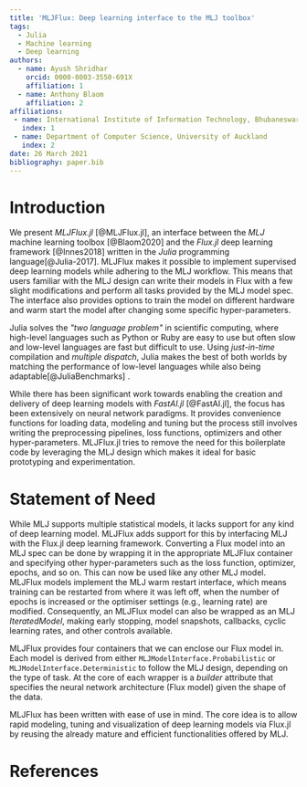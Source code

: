 ```yaml
---
title: 'MLJFlux: Deep learning interface to the MLJ toolbox'
tags:
  - Julia
  - Machine learning
  - Deep learning
authors:
  - name: Ayush Shridhar
    orcid: 0000-0003-3550-691X
    affiliation: 1
  - name: Anthony Blaom
    affiliation: 2
affiliations:
 - name: International Institute of Information Technology, Bhubaneswar, India
   index: 1
 - name: Department of Computer Science, University of Auckland
   index: 2
date: 26 March 2021
bibliography: paper.bib
---
```


# Introduction

We present _MLJFlux.jl_ [@MLJFlux.jl], an interface between the _MLJ_ machine learning toolbox [@Blaom2020] and the _Flux.jl_ deep learning framework [@Innes2018] written in the _Julia_ programming language[@Julia-2017]. MLJFlux makes it possible to implement supervised deep learning models while adhering to the MLJ workflow. This means that users familiar with the MLJ design can write their models in Flux with a few slight modifications and perform all tasks provided by the MLJ model spec. The interface also provides options to train the model on different hardware and warm start the model after changing some specific hyper-parameters.

Julia solves the _"two language problem"_ in scientific computing, where high-level languages such as Python or Ruby are easy to use but often slow and low-level languages are fast but difficult to use. Using _just-in-time_ compilation and _multiple dispatch_, Julia makes the best of both worlds by matching the performance of low-level languages while also being adaptable[@JuliaBenchmarks] .

While there has been significant work towards enabling the creation and delivery of deep learning models with _FastAI.jl_ [@FastAI.jl], the focus has been extensively on neural network paradigms. It provides convenience functions for loading data, modeling and tuning but the process still involves writing the preprocessing pipelines, loss functions, optimizers and other hyper-parameters. MLJFlux.jl tries to remove the need for this boilerplate code by leveraging the MLJ design which makes it ideal for basic prototyping and experimentation.

# Statement of Need

While MLJ supports multiple statistical models, it lacks support for any kind of deep learning model. MLJFlux adds support for this by interfacing MLJ with the Flux.jl deep learning framework. Converting a Flux model into an MLJ spec can be done by wrapping it in the appropriate MLJFlux container and specifying other hyper-parameters such as the loss function, optimizer, epochs, and so on. This can now be used like any other MLJ model. MLJFlux models implement the MLJ warm restart interface, which means training can be restarted from where it was left off, when the number of epochs is increased or the optimiser settings (e.g., learning rate) are modified. Consequently, an MLJFlux model can also be wrapped as an MLJ _IteratedModel_, making early stopping, model snapshots, callbacks, cyclic learning rates, and other controls available.

MLJFlux provides four containers that we can enclose our Flux model in. Each model is derived from either `MLJModelInterface.Probabilistic` or `MLJModelInterface.Deterministic` to follow the MLJ design, depending on the type of task. At the core of each wrapper is a _builder_ attribute that specifies the neural network architecture (Flux model) given the shape of the data.

MLJFlux has been written with ease of use in mind. The core idea is to allow rapid modeling, tuning and visualization of deep learning models via Flux.jl by reusing the already mature and efficient functionalities offered by MLJ.

# References